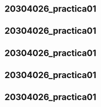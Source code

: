 # 20304026_practica01
# 20304026_practica01
# 20304026_practica01
# 20304026_practica01
# 20304026_practica01
